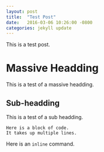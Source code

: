 ```yaml
---
layout: post
title:  "Test Post"
date:   2016-03-06 10:26:00 -0800
categories: jekyll update
---
```

This is a test post.

Massive Headding
====
This is a test of a massive headding.

Sub-headding
----
This is a test of a sub headding.

```
Here is a block of code.
It takes up multiple lines.
```

Here is an `inline` command.


[jekyll-docs]: http://jekyllrb.com/docs/home
[jekyll-gh]:   https://github.com/jekyll/jekyll
[jekyll-talk]: https://talk.jekyllrb.com/
